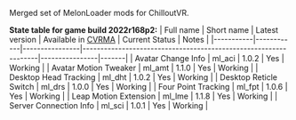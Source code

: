 Merged set of MelonLoader mods for ChilloutVR.

**State table for game build 2022r168p2:**
| Full name | Short name | Latest version | Available in [CVRMA](https://github.com/knah/CVRMelonAssistant) | Current Status | Notes |
|-----------|------------|----------------|-----------------------------------------------------------------|----------------|-------|
| Avatar Change Info | ml_aci | 1.0.2 | Yes | Working |
| Avatar Motion Tweaker | ml_amt | 1.1.0 | Yes | Working |
| Desktop Head Tracking | ml_dht | 1.0.2 | Yes | Working |
| Desktop Reticle Switch | ml_drs | 1.0.0 | Yes | Working |
| Four Point Tracking | ml_fpt | 1.0.6 | Yes | Working |
| Leap Motion Extension | ml_lme | 1.1.8 | Yes | Working |
| Server Connection Info | ml_sci | 1.0.1 | Yes | Working |
